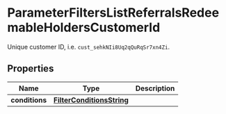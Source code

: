 

# ParameterFiltersListReferralsRedeemableHoldersCustomerId

Unique customer ID, i.e. `cust_sehkNIi8Uq2qQuRqSr7xn4Zi`.

## Properties

| Name | Type | Description |
|------------ | ------------- | ------------- |
|**conditions** | [**FilterConditionsString**](FilterConditionsString.md) |  |



